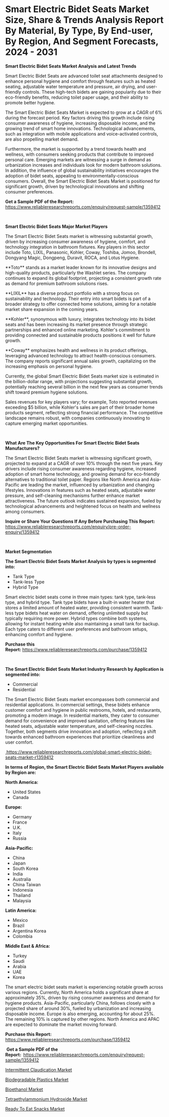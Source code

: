 <p><h1>Smart Electric Bidet Seats Market Size, Share & Trends Analysis Report By Material, By Type, By End-user, By Region, And Segment Forecasts, 2024 - 2031</h1></p><p><strong>Smart Electric Bidet Seats Market Analysis and Latest Trends</strong></p>
<p><p>Smart Electric Bidet Seats are advanced toilet seat attachments designed to enhance personal hygiene and comfort through features such as heated seating, adjustable water temperature and pressure, air drying, and user-friendly controls. These high-tech bidets are gaining popularity due to their eco-friendly benefits, reducing toilet paper usage, and their ability to promote better hygiene.</p><p>The Smart Electric Bidet Seats Market is expected to grow at a CAGR of 6% during the forecast period. Key factors driving this growth include rising consumer awareness of hygiene, increasing disposable income, and the growing trend of smart home innovations. Technological advancements, such as integration with mobile applications and voice-activated controls, are also propelling market demand. </p><p>Furthermore, the market is supported by a trend towards health and wellness, with consumers seeking products that contribute to improved personal care. Emerging markets are witnessing a surge in demand as urbanization increases and individuals look for modern bathroom solutions. In addition, the influence of global sustainability initiatives encourages the adoption of bidet seats, appealing to environmentally-conscious consumers. Overall, the Smart Electric Bidet Seats Market is positioned for significant growth, driven by technological innovations and shifting consumer preferences.</p></p>
<p><strong>Get a Sample PDF of the Report:&nbsp;</strong> <a href="https://www.reliableresearchreports.com/enquiry/request-sample/1359412">https://www.reliableresearchreports.com/enquiry/request-sample/1359412</a></p>
<p>&nbsp;</p>
<p><strong>Smart Electric Bidet Seats Major Market Players</strong></p>
<p><p>The Smart Electric Bidet Seats market is witnessing substantial growth, driven by increasing consumer awareness of hygiene, comfort, and technology integration in bathroom fixtures. Key players in this sector include Toto, LIXIL, Panasonic, Kohler, Coway, Toshiba, Jomoo, Brondell, Dongyang Magic, Dongpeng, Duravit, ROCA, and Lotus Hygiene.</p><p>**Toto** stands as a market leader known for its innovative designs and high-quality products, particularly the Washlet series. The company continues to expand its global footprint, projecting a consistent growth rate as demand for premium bathroom solutions rises. </p><p>**LIXIL** has a diverse product portfolio with a strong focus on sustainability and technology. Their entry into smart bidets is part of a broader strategy to offer connected home solutions, aiming for a notable market share expansion in the coming years.</p><p>**Kohler**, synonymous with luxury, integrates technology into its bidet seats and has been increasing its market presence through strategic partnerships and enhanced online marketing. Kohler's commitment to providing connected and sustainable products positions it well for future growth.</p><p>**Coway** emphasizes health and wellness in its product offerings, leveraging advanced technology to attract health-conscious consumers. The company reports significant annual sales growth, capitalizing on the increasing emphasis on personal hygiene.</p><p>Currently, the global Smart Electric Bidet Seats market size is estimated in the billion-dollar range, with projections suggesting substantial growth, potentially reaching several billion in the next few years as consumer trends shift toward premium hygiene solutions.</p><p>Sales revenues for key players vary; for example, Toto reported revenues exceeding $5 billion, while Kohler's sales are part of their broader home products segment, reflecting strong financial performance. The competitive landscape remains robust, with companies continuously innovating to capture emerging market opportunities.</p></p>
<p>&nbsp;</p>
<p><strong>What Are The Key Opportunities For Smart Electric Bidet Seats Manufacturers?</strong></p>
<p><p>The Smart Electric Bidet Seats market is witnessing significant growth, projected to expand at a CAGR of over 10% through the next five years. Key drivers include rising consumer awareness regarding hygiene, increased adoption of smart home technology, and growing demand for eco-friendly alternatives to traditional toilet paper. Regions like North America and Asia-Pacific are leading the market, influenced by urbanization and changing lifestyles. Innovations in features such as heated seats, adjustable water pressure, and self-cleaning mechanisms further enhance market attractiveness. The future outlook indicates sustained expansion, fueled by technological advancements and heightened focus on health and wellness among consumers.</p></p>
<p><strong>Inquire or Share Your Questions If Any Before Purchasing This Report:</strong> <a href="https://www.reliableresearchreports.com/enquiry/pre-order-enquiry/1359412">https://www.reliableresearchreports.com/enquiry/pre-order-enquiry/1359412</a></p>
<p>&nbsp;</p>
<p><strong>Market Segmentation</strong></p>
<p><strong>The Smart Electric Bidet Seats Market Analysis by types is segmented into:</strong></p>
<p><ul><li>Tank Type</li><li>Tank-less Type</li><li>Hybrid Type</li></ul></p>
<p><p>Smart electric bidet seats come in three main types: tank type, tank-less type, and hybrid type. Tank type bidets have a built-in water heater that stores a limited amount of heated water, providing consistent warmth. Tank-less type bidets heat water on demand, offering unlimited supply but typically requiring more power. Hybrid types combine both systems, allowing for instant heating while also maintaining a small tank for backup. Each type caters to different user preferences and bathroom setups, enhancing comfort and hygiene.</p></p>
<p><strong>Purchase this Report:&nbsp;</strong><a href="https://www.reliableresearchreports.com/purchase/1359412">https://www.reliableresearchreports.com/purchase/1359412</a></p>
<p>&nbsp;</p>
<p><strong>The Smart Electric Bidet Seats Market Industry Research by Application is segmented into:</strong></p>
<p><ul><li>Commercial</li><li>Residential</li></ul></p>
<p><p>The Smart Electric Bidet Seats market encompasses both commercial and residential applications. In commercial settings, these bidets enhance customer comfort and hygiene in public restrooms, hotels, and restaurants, promoting a modern image. In residential markets, they cater to consumer demand for convenience and improved sanitation, offering features like heated seats, adjustable water temperature, and self-cleaning nozzles. Together, both segments drive innovation and adoption, reflecting a shift towards enhanced bathroom experiences that prioritize cleanliness and user comfort.</p></p>
<p><a href="https://www.reliableresearchreports.com/global-smart-electric-bidet-seats-market-r1359412">&nbsp;https://www.reliableresearchreports.com/global-smart-electric-bidet-seats-market-r1359412</a></p>
<p><strong>In terms of Region, the Smart Electric Bidet Seats Market Players available by Region are:</strong></p>
<p>
    <p> <strong> North America: </strong>
        <ul>
            <li>United States</li>
            <li>Canada</li>
        </ul>
        </p> 
    <p> <strong> Europe: </strong>
        <ul>
            <li>Germany</li>
            <li>France</li>
            <li>U.K.</li>
            <li>Italy</li>
            <li>Russia</li>
        </ul>
        </p> 
    <p> <strong> Asia-Pacific: </strong>
        <ul>
            <li>China</li>
            <li>Japan</li>
            <li>South Korea</li>
            <li>India</li>
            <li>Australia</li>
            <li>China Taiwan</li>
            <li>Indonesia</li>
            <li>Thailand</li>
            <li>Malaysia</li>
        </ul>
        </p> 
    <p> <strong> Latin America: </strong>
        <ul>
            <li>Mexico</li>
            <li>Brazil</li>
            <li>Argentina Korea</li>
            <li>Colombia</li>
        </ul>
        </p> 
    <p> <strong> Middle East & Africa: </strong>
        <ul>
            <li>Turkey</li>
            <li>Saudi</li>
            <li>Arabia</li>
            <li>UAE</li>
            <li>Korea</li>
        </ul>
    </p>
    </p>
<p><p>The smart electric bidet seats market is experiencing notable growth across various regions. Currently, North America holds a significant share at approximately 35%, driven by rising consumer awareness and demand for hygiene products. Asia-Pacific, particularly China, follows closely with a projected share of around 30%, fueled by urbanization and increasing disposable income. Europe is also emerging, accounting for about 25%. The remaining 10% is captured by other regions. North America and APAC are expected to dominate the market moving forward.</p></p>
<p><strong>Purchase this Report: </strong><a href="https://www.reliableresearchreports.com/purchase/1359412">https://www.reliableresearchreports.com/purchase/1359412</a></p>
<p>&nbsp;<strong>Get a Sample PDF of the Report:&nbsp;&nbsp;</strong><a href="https://www.reliableresearchreports.com/enquiry/request-sample/1359412">https://www.reliableresearchreports.com/enquiry/request-sample/1359412</a></p>
<p><strong></strong></p>
<p><p><a href="https://www.linkedin.com/pulse/comprehensive-analysis-global-intermittent-claudication-market-j1p0f?trackingId=w2O9d1ZpS%2BSikId5%2FmjSZQ%3D%3D">Intermittent Claudication Market</a></p><p><a href="https://issuu.com/reportprime-2/docs/biodegradable-plastics-market-size-_17e445567e79d2">Biodegradable Plastics Market</a></p><p><a href="https://issuu.com/reportprime-2/docs/bioethanol-market-size-2030.pptx_f03322c652efea">Bioethanol Market</a></p><p><a href="https://www.linkedin.com/pulse/role-tetraethylammonium-hydroxide-market-applications-catalystmolecular-m8rvc?trackingId=VSJPkBqDSpOxOBgNVYBAqw%3D%3D">Tetraethylammonium Hydroxide Market</a></p><p><a href="https://www.linkedin.com/pulse/how-ready-eat-snacks-market-changing-from-2024-2031-madamarket-qywwf?trackingId=v%2F7rcrkGTESAYpPRJ8ujwA%3D%3D">Ready To Eat Snacks Market</a></p></p>